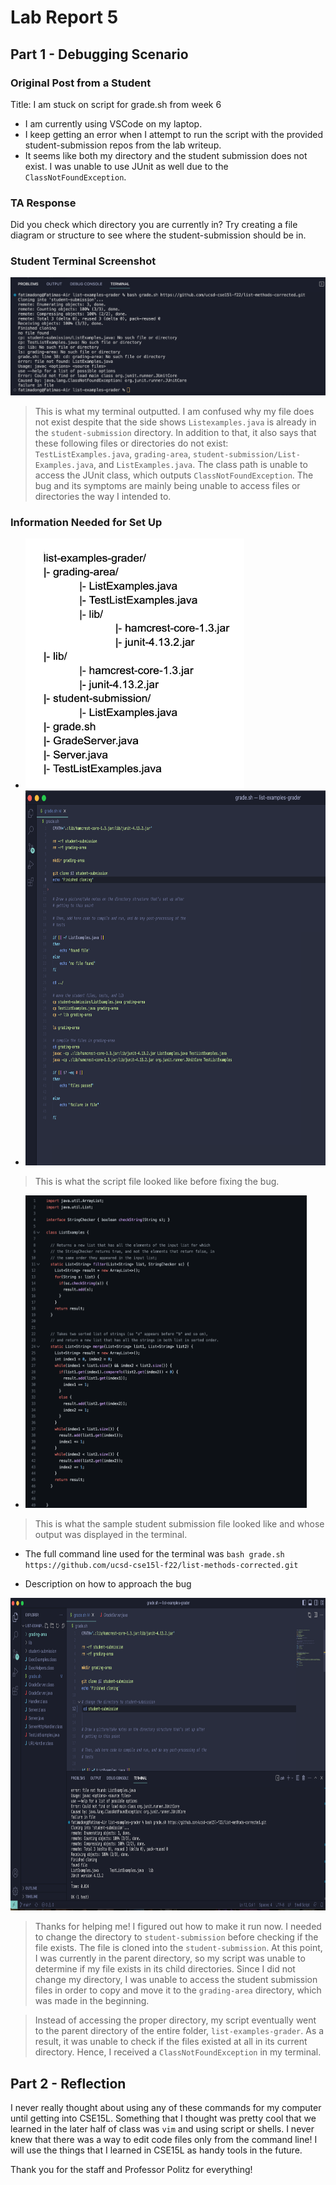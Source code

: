 # Lab Report 5

## Part 1 - Debugging Scenario 

### Original Post from a Student

Title: I am stuck on script for grade.sh from week 6

* I am currently using VSCode on my laptop.
* I keep getting an error when I attempt to run the script with the provided student-submission repos from the lab writeup.
* It seems like both my directory and the student submission does not exist. I was unable to use JUnit as well due to the `ClassNotFoundException`.

### TA Response

Did you check which directory you are currently in? Try creating a file diagram or structure to see where the student-submission should be in.

### Student Terminal Screenshot

![Image](lab5StudentTerminal.png)

> This is what my terminal outputted. I am confused why my file does not exist despite that the side shows `Listexamples.java` is already in the `student-submission` directory. 
In addition to that, it also says that these following files or directories do not exist: `TestListExamples.java`, `grading-area`, `student-submission/List-Examples.java`, and `ListExamples.java`. 
The class path is unable to access the JUnit class, which outputs `ClassNotFoundException`. The bug and its symptoms are mainly being unable to access files or directories the way I intended to.
 
### Information Needed for Set Up 
 * <img src="fileStructureLab5.png" style= "width:350px; height:400px;">
 
 * <img src="beforeBugL5.png" style= "width:750px; height:600px;">
 
 > This is what the script file looked like before fixing the bug.
 
 * <img src="sampleStudentL5.png" style= "width:450px; height:500px;">
 
 > This is what the sample student submission file looked like and whose output was displayed in the terminal.

* The full command line used for the terminal was `bash grade.sh https://github.com/ucsd-cse15l-f22/list-methods-corrected.git`

* Description on how to approach the bug

<img src="lab5SuccessfulStudentOutput.png" style= "width:850px; height:500px;">

> Thanks for helping me! I figured out how to make it run now. I needed to change the directory to `student-submission` 
before checking if the file exists. The file is cloned into the `student-submission`. At this point, I was currently in the parent directory, so my script was unable to
determine if my file exists in its child directories. Since I did not change my directory, I was unable to access the student submission files in order to copy and move it to the `grading-area`
directory, which was made in the beginning.

 > Instead of accessing the proper directory, my script eventually went to the parent directory of the entire folder, `list-examples-grader`. As a result, it was unable to 
 check if the files existed at all in its current directory. Hence, I received a `ClassNotFoundException` in my terminal.

## Part 2 - Reflection

I never really thought about using any of these commands for my computer until getting into CSE15L. Something that I thought was pretty cool that we learned in the later half of class was `vim` and 
using script or shells. I never knew that there was a way to edit code files only from the command line! I will use the things that I learned in CSE15L as handy tools in the future.

Thank you for the staff and Professor Politz for everything!
 
